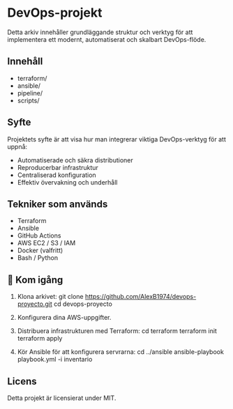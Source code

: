 # DevOps-projekt

Detta arkiv innehåller grundläggande struktur och verktyg för att implementera ett modernt, automatiserat och skalbart DevOps-flöde.

## Innehåll

- terraform/
- ansible/
- pipeline/
- scripts/

## Syfte

Projektets syfte är att visa hur man integrerar viktiga DevOps-verktyg för att uppnå:

- Automatiserade och säkra distributioner
- Reproducerbar infrastruktur
- Centraliserad konfiguration
- Effektiv övervakning och underhåll

## Tekniker som används

- Terraform
- Ansible
- GitHub Actions
- AWS EC2 / S3 / IAM
- Docker (valfritt)
- Bash / Python

## 📖 Kom igång

1. Klona arkivet:
   git clone https://github.com/AlexB1974/devops-proyecto.git
   cd devops-proyecto

2. Konfigurera dina AWS-uppgifter.

3. Distribuera infrastrukturen med Terraform:
   cd terraform
   terraform init
   terraform apply

4. Kör Ansible för att konfigurera servrarna:
   cd ../ansible
   ansible-playbook playbook.yml -i inventario

## Licens

Detta projekt är licensierat under MIT.
